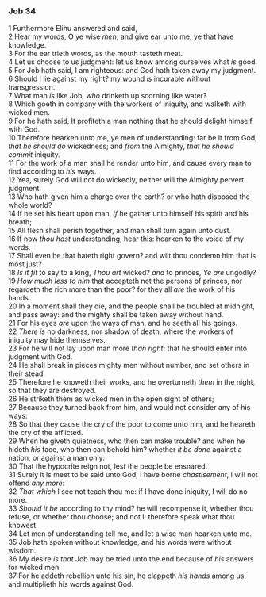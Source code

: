 ### Job 34

1 Furthermore Elihu answered and said,  
2 Hear my words, O ye wise *men*; and give ear unto me, ye that have knowledge.  
3 For the ear trieth words, as the mouth tasteth meat.  
4 Let us choose to us judgment: let us know among ourselves what *is* good.  
5 For Job hath said, I am righteous: and God hath taken away my judgment.  
6 Should I lie against my right? my wound *is* incurable without transgression.  
7 What man *is* like Job, *who* drinketh up scorning like water?  
8 Which goeth in company with the workers of iniquity, and walketh with wicked men.  
9 For he hath said, It profiteth a man nothing that he should delight himself with God.  
10 Therefore hearken unto me, ye men of understanding: far be it from God, *that he should do* wickedness; and *from* the Almighty, *that he should commit* iniquity.  
11 For the work of a man shall he render unto him, and cause every man to find according to *his* ways.  
12 Yea, surely God will not do wickedly, neither will the Almighty pervert judgment.  
13 Who hath given him a charge over the earth? or who hath disposed the whole world?  
14 If he set his heart upon man, *if* he gather unto himself his spirit and his breath;  
15 All flesh shall perish together, and man shall turn again unto dust.  
16 If now *thou hast* understanding, hear this: hearken to the voice of my words.  
17 Shall even he that hateth right govern? and wilt thou condemn him that is most just?  
18 *Is it fit* to say to a king, *Thou art* wicked? *and* to princes, *Ye are* ungodly?  
19 *How much less to him* that accepteth not the persons of princes, nor regardeth the rich more than the poor? for they all *are* the work of his hands.  
20 In a moment shall they die, and the people shall be troubled at midnight, and pass away: and the mighty shall be taken away without hand.  
21 For his eyes *are* upon the ways of man, and he seeth all his goings.  
22 *There is* no darkness, nor shadow of death, where the workers of iniquity may hide themselves.  
23 For he will not lay upon man more *than right*; that he should enter into judgment with God.  
24 He shall break in pieces mighty men without number, and set others in their stead.  
25 Therefore he knoweth their works, and he overturneth *them* in the night, so that they are destroyed.  
26 He striketh them as wicked men in the open sight of others;  
27 Because they turned back from him, and would not consider any of his ways:  
28 So that they cause the cry of the poor to come unto him, and he heareth the cry of the afflicted.  
29 When he giveth quietness, who then can make trouble? and when he hideth *his* face, who then can behold him? whether *it be done* against a nation, or against a man only:  
30 That the hypocrite reign not, lest the people be ensnared.  
31 Surely it is meet to be said unto God, I have borne *chastisement*, I will not offend *any more*:  
32 *That which* I see not teach thou me: if I have done iniquity, I will do no more.  
33 *Should it be* according to thy mind? he will recompense it, whether thou refuse, or whether thou choose; and not I: therefore speak what thou knowest.  
34 Let men of understanding tell me, and let a wise man hearken unto me.  
35 Job hath spoken without knowledge, and his words *were* without wisdom.  
36 My desire *is that* Job may be tried unto the end because of *his* answers for wicked men.  
37 For he addeth rebellion unto his sin, he clappeth *his hands* among us, and multiplieth his words against God.  
